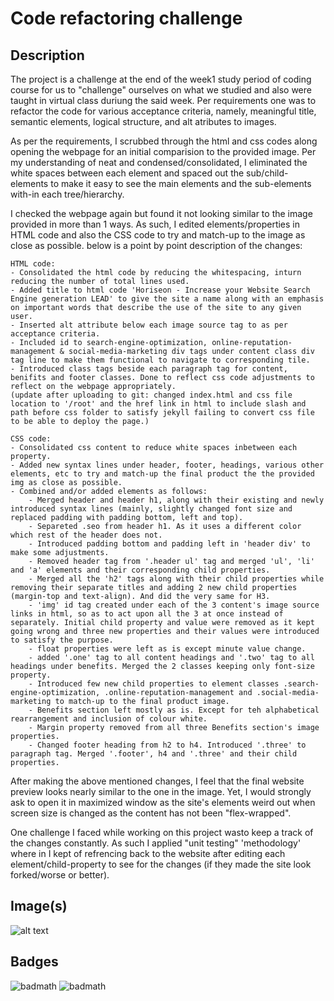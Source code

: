 # Code refactoring challenge

## Description

The project is a challenge at the end of the week1 study period of coding course for us to "challenge" ourselves on what we studied and also were taught in virtual class duriung the said week. Per requirements one was to refactor the code for various acceptance criteria, namely, meaningful title, semantic elements, logical structure, and alt atributes to images.

As per the requirements, I scrubbed through the html and css codes along opening the webpage for an initial comparision to the provided image. Per my understanding of neat and condensed/consolidated, I eliminated the white spaces between each element and spaced out the sub/child-elements to make it easy to see the main elements and the sub-elements with-in each tree/hierarchy.

I checked the webpage again but found it not looking similar to the image provided in more than 1 ways. As such, I edited elements/properties in HTML code and also the CSS code to try and match-up to the image as close as possible. below is a point by point description of the changes:

    HTML code:
    - Consolidated the html code by reducing the whitespacing, inturn reducing the number of total lines used.
    - Added title to html code 'Horiseon - Increase your Website Search Engine generation LEAD' to give the site a name along with an emphasis on important words that describe the use of the site to any given user.
    - Inserted alt attribute below each image source tag to as per acceptance criteria.
    - Included id to search-engine-optimization, online-reputation-management & social-media-marketing div tags under content class div tag line to make them functional to navigate to corresponding tile.
    - Introduced class tags beside each paragraph tag for content, benifits and footer classes. Done to reflect css code adjustments to reflect on the webpage appropriately.
    (update after uploading to git: changed index.html and css file location to '/root' and the href link in html to include slash and path before css folder to satisfy jekyll failing to convert css file to be able to deploy the page.)

    CSS code:
    - Consolidated css content to reduce white spaces inbetween each property.
    - Added new syntax lines under header, footer, headings, various other elements, etc to try and match-up the final product the the provided img as close as possible.
    - Combined and/or added elements as follows:
        - Merged header and header h1, along with their existing and newly introduced syntax lines (mainly, slightly changed font size and replaced padding with padding bottom, left and top).
        - Separeted .seo from header h1. As it uses a different color which rest of the header does not.
        - Introduced padding bottom and padding left in 'header div' to make some adjustments.
        - Removed header tag from '.header ul' tag and merged 'ul', 'li' and 'a' elements and their corresponding child properties.
        - Merged all the 'h2' tags along with their child properties while removing their separate titles and adding 2 new child properties (margin-top and text-align). And did the very same for H3.
        - 'img' id tag created under each of the 3 content's image source links in html, so as to act upon all the 3 at once instead of separately. Initial child property and value were removed as it kept going wrong and three new properties and their values were introduced to satisfy the purpose.
        - float properties were left as is except minute value change.
        - added '.one' tag to all content headings and '.two' tag to all headings under benefits. Merged the 2 classes keeping only font-size property.
        - Introduced few new child properties to element classes .search-engine-optimization, .online-reputation-management and .social-media-marketing to match-up to the final product image.
        - Benefits section left mostly as is. Except for teh alphabetical rearrangement and inclusion of colour white.
        - Margin property removed from all three Benefits section's image properties.
        - Changed footer heading from h2 to h4. Introduced '.three' to paragraph tag. Merged '.footer', h4 and '.three' and their child properties.

After making the above mentioned changes, I feel that the final website preview looks nearly similar to the one in the image. Yet, I would strongly ask to open it in maximized window as the site's elements weird out when screen size is changed as the content has not been "flex-wrapped".

One challenge I faced while working on this project wasto keep a track of the changes constantly. As such I applied "unit testing" 'methodology' where in I kept of refrencing back to the website after editing each element/child-property to see for the changes (if they made the site look forked/worse or better).

## Image(s)

![alt text](ScreenShot/page_layout_preview.png)

## Badges

![badmath](https://img.shields.io/badge/HTML-239120?style=for-the-badge&logo=html5&logoColor=white)
![badmath](https://img.shields.io/badge/CSS-Style-blue)
